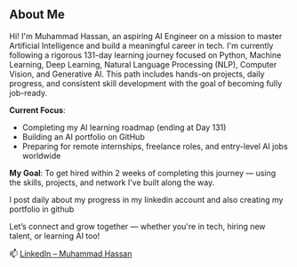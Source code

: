 ## About Me

Hi! I'm Muhammad Hassan, an aspiring AI Engineer on a mission to master Artificial Intelligence and build a meaningful career in tech. I'm currently following a rigorous 131-day learning journey focused on Python, Machine Learning, Deep Learning, Natural Language Processing (NLP), Computer Vision, and Generative AI. This path includes hands-on projects, daily progress, and consistent skill development with the goal of becoming fully job-ready.

 **Current Focus**:
- Completing my AI learning roadmap (ending at Day 131)
- Building an AI portfolio on GitHub
- Preparing for remote internships, freelance roles, and entry-level AI jobs worldwide

 **My Goal**: To get hired within 2 weeks of completing this journey — using the skills, projects, and network I’ve built along the way.

I post daily about my progress in my linkedin account and also creating my portfolio in github

 Let’s connect and grow together — whether you're in tech, hiring new talent, or learning AI too!

📫 [LinkedIn – Muhammad Hassan](www.linkedin.com/in/muhammad-hassan-035a78375)
